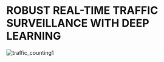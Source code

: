 # ROBUST REAL-TIME TRAFFIC SURVEILLANCE WITH DEEP LEARNING
![traffic_counting1](https://user-images.githubusercontent.com/71255087/236588090-73905b61-aa76-45ea-aba6-64e14b86f211.gif)


